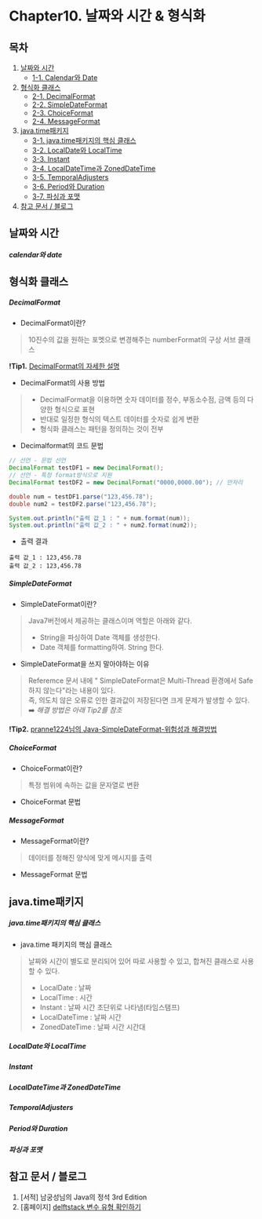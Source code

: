 # Chapter10. 날짜와 시간 & 형식화

## 목차 
1. [날짜와 시간](https://github.com/hongcoding94/java_storage/blob/main/Chapter10.%20%EB%82%A0%EC%A7%9C%EC%99%80%20%EC%8B%9C%EA%B0%84%20&%20%ED%98%95%EC%8B%9D%ED%99%94.md#%EB%82%A0%EC%A7%9C%EC%99%80-%EC%8B%9C%EA%B0%84 "날짜와 시간")
    - [1-1. Calendar와 Date](https://github.com/hongcoding94/java_storage/blob/main/Chapter10.%20%EB%82%A0%EC%A7%9C%EC%99%80%20%EC%8B%9C%EA%B0%84%20&%20%ED%98%95%EC%8B%9D%ED%99%94.md#calendar%EC%99%80-date "Calendar와 Date")
2. [형식화 클래스](https://github.com/hongcoding94/java_storage/blob/main/Chapter10.%20%EB%82%A0%EC%A7%9C%EC%99%80%20%EC%8B%9C%EA%B0%84%20&%20%ED%98%95%EC%8B%9D%ED%99%94.md#%ED%98%95%EC%8B%9D%ED%99%94-%ED%81%B4%EB%9E%98%EC%8A%A4 "형식화 클래스")
    - [2-1. DecimalFormat](https://github.com/hongcoding94/java_storage/blob/main/Chapter10.%20%EB%82%A0%EC%A7%9C%EC%99%80%20%EC%8B%9C%EA%B0%84%20&%20%ED%98%95%EC%8B%9D%ED%99%94.md#decimalformat "DecimalFormat")
    - [2-2. SimpleDateFormat](https://github.com/hongcoding94/java_storage/blob/main/Chapter10.%20%EB%82%A0%EC%A7%9C%EC%99%80%20%EC%8B%9C%EA%B0%84%20&%20%ED%98%95%EC%8B%9D%ED%99%94.md#simpledateformat "SimpleDateFormat")
    - [2-3. ChoiceFormat](https://github.com/hongcoding94/java_storage/blob/main/Chapter10.%20%EB%82%A0%EC%A7%9C%EC%99%80%20%EC%8B%9C%EA%B0%84%20&%20%ED%98%95%EC%8B%9D%ED%99%94.md#choiceformat "ChoiceFormat")
    - [2-4. MessageFormat](https://github.com/hongcoding94/java_storage/blob/main/Chapter10.%20%EB%82%A0%EC%A7%9C%EC%99%80%20%EC%8B%9C%EA%B0%84%20&%20%ED%98%95%EC%8B%9D%ED%99%94.md#messageformat "MessageFormat")
3. [java.time패키지](https://github.com/hongcoding94/java_storage/blob/main/Chapter10.%20%EB%82%A0%EC%A7%9C%EC%99%80%20%EC%8B%9C%EA%B0%84%20&%20%ED%98%95%EC%8B%9D%ED%99%94.md#javatime%ED%8C%A8%ED%82%A4%EC%A7%80 "java.time패키지")
    - [3-1. java.time패키지의 핵심 클래스](https://github.com/hongcoding94/java_storage/blob/main/Chapter10.%20%EB%82%A0%EC%A7%9C%EC%99%80%20%EC%8B%9C%EA%B0%84%20&%20%ED%98%95%EC%8B%9D%ED%99%94.md#javatime%ED%8C%A8%ED%82%A4%EC%A7%80%EC%9D%98-%ED%95%B5%EC%8B%AC-%ED%81%B4%EB%9E%98%EC%8A%A4 "java.time패키지의 핵심 클래스")
    - [3-2. LocalDate와 LocalTime](https://github.com/hongcoding94/java_storage/blob/main/Chapter10.%20%EB%82%A0%EC%A7%9C%EC%99%80%20%EC%8B%9C%EA%B0%84%20&%20%ED%98%95%EC%8B%9D%ED%99%94.md#localdate%EC%99%80-localtime "LocalDate와 LocalTime")
    - [3-3. Instant](https://github.com/hongcoding94/java_storage/blob/main/Chapter10.%20%EB%82%A0%EC%A7%9C%EC%99%80%20%EC%8B%9C%EA%B0%84%20&%20%ED%98%95%EC%8B%9D%ED%99%94.md#instant "Instant")
    - [3-4. LocalDateTime과 ZonedDateTime](https://github.com/hongcoding94/java_storage/blob/main/Chapter10.%20%EB%82%A0%EC%A7%9C%EC%99%80%20%EC%8B%9C%EA%B0%84%20%26%20%ED%98%95%EC%8B%9D%ED%99%94.md#localdatetime%EA%B3%BC-zoneddatetime "LocalDateTime과 ZonedDateTime")
    - [3-5. TemporalAdjusters](https://github.com/hongcoding94/java_storage/blob/main/Chapter10.%20%EB%82%A0%EC%A7%9C%EC%99%80%20%EC%8B%9C%EA%B0%84%20&%20%ED%98%95%EC%8B%9D%ED%99%94.md#temporaladjusters "TemporalAdjusters")
    - [3-6. Period와 Duration](https://github.com/hongcoding94/java_storage/blob/main/Chapter10.%20%EB%82%A0%EC%A7%9C%EC%99%80%20%EC%8B%9C%EA%B0%84%20&%20%ED%98%95%EC%8B%9D%ED%99%94.md#period%EC%99%80-duration "Period와 Duration")
    - [3-7. 파싱과 포맷](https://github.com/hongcoding94/java_storage/blob/main/Chapter10.%20%EB%82%A0%EC%A7%9C%EC%99%80%20%EC%8B%9C%EA%B0%84%20&%20%ED%98%95%EC%8B%9D%ED%99%94.md#%ED%8C%8C%EC%8B%B1%EA%B3%BC-%ED%8F%AC%EB%A7%B7 "파싱과 포맷")
4. [참고 문서 / 블로그](https://github.com/hongcoding94/java_storage/blob/main/Chapter10.%20%EB%82%A0%EC%A7%9C%EC%99%80%20%EC%8B%9C%EA%B0%84%20&%20%ED%98%95%EC%8B%9D%ED%99%94.md#%EC%B0%B8%EA%B3%A0-%EB%AC%B8%EC%84%9C--%EB%B8%94%EB%A1%9C%EA%B7%B8 "참고 문서 / 블로그")


## 날짜와 시간

##### calendar와 date



## 형식화 클래스

##### DecimalFormat

 - DecimalFormat이란? 
 > 10진수의 값을 원하는 포멧으로 변경해주는 numberFormat의 구상 서브 클래스 

 **!Tip1.** [DecimalFormat의 자세한 설명](http://cris.joongbu.ac.kr/course/2019-1/jcp/api/java/text/DecimalFormat.html)

 - DecimalFormat의 사용 방법
 >  - DecimalFormat을 이용하면 숫자 데이터를 정수, 부동소수점, 금액 등의 다양한 형식으로 표현
 >  - 반대로 일정한 형식의 텍스트 데이터를 숫자로 쉽게 변환
 >  - 형식화 클래스는 패턴을 정의하는 것이 전부

 - Decimalformat의 코드 문법
 ```java
 // 선언 - 문법 선언
 DecimalFormat testDF1 = new DecimalFormat();
 // 선언 - 특정 format방식으로 지원
 DecimalFormat testDF2 = new DecimalFormat("0000,0000.00"); // 만자리
 
 double num = testDF1.parse("123,456.78");
 double num2 = testDF2.parse("123,456.78");
 
 System.out.println("출력 값_1 : " + num.format(num));
 System.out.println("출력 값_2 : " + num2.format(num2));
 ```
 
 - 출력 결과
 ```text
 출력 값_1 : 123,456.78
 출력 값_2 : 123,456.78
 ```
 
##### SimpleDateFormat

 - SimpleDateFormat이란?
 > Java7버전에서 제공하는 클래스이며 역할은 아래와 같다.
 >  - String을 파싱하여 Date 객체를 생성한다.
 >  - Date 객체를 formatting하여. String 한다.
 
 - SimpleDateFormat을 쓰지 말아야하는 이유
 > Referemce 문서 내에 " SimpleDateFormat은 Multi-Thread 환경에서 Safe하지 않는다"라는 내용이 있다.<br/>
 > 즉, 의도치 않은 오류로 인한 결과값이 저장된다면 크게 문제가 발생할 수 있다. ➡️ *해결 방법은 아래 Tip2를 참조*

 **!Tip2.** [pranne1224님의 Java-SimpleDateFormat-위험성과 해결방법](https://velog.io/@pranne1224/Java-SimpleDateFormat-%EC%9C%84%ED%97%98%EC%84%B1)

##### ChoiceFormat

 - ChoiceFormat이란?
 > 특정 범위에 속하는 값을 문자열로 변환

 - ChoiceFormat 문법
 >

##### MessageFormat

 - MessageFormat이란?
 > 데이터를 정해진 양식에 맞게 메시지를 출력

 - MessageFormat 문법
 > 

## java.time패키지

##### java.time패키지의 핵심 클래스
 
 - java.time 패키지의 핵심 클래스
 > 날짜와 시간이 별도로 분리되어 있어 따로 사용할 수 있고, 합쳐진 클래스로 사용할 수 있다.
 >  - LocalDate : 날짜
 >  - LocalTime : 시간
 >  - Instant : 날짜 시간 초단위로 나타냄(타임스탬프)
 >  - LocalDateTime : 날짜 시간
 >  - ZonedDateTime : 날짜 시간 시간대
 
##### LocalDate와 LocalTime

##### Instant

##### LocalDateTime과 ZonedDateTime

##### TemporalAdjusters

##### Period와 Duration

##### 파싱과 포맷

## 참고 문서 / 블로그
1. [서적] 남궁성님의 Java의 정석 3rd Edition
2. [홈페이지] [delftstack 변수 유형 확인하기](https://www.delftstack.com/ko/howto/java/how-to-check-type-of-a-variable-in-java/)

